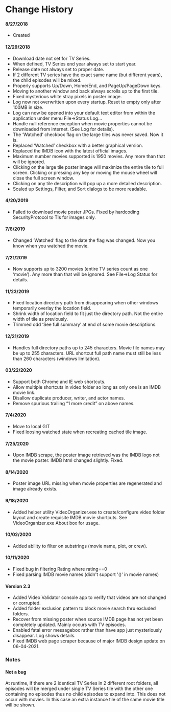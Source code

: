 # Change History
#### 8/27/2018
* Created

#### 12/29/2018
* Download date not set for TV Series.
* When defined, TV Series end year always set to start year.
* Release date not always set to proper date.
* If 2 different TV series have the exact same name (but different years), the child episodes will be mixed.
* Properly supports Up/Down, Home/End, and PageUp/PageDown keys.
* Moving to another window and back always scrolls up to the first tile.
* Fixed mysterious white stray pixels in poster image.
* Log now not overwritten upon every startup. Reset to empty only after 100MB in size.
* Log can now be opened into your default text editor from within the application under menu File->Status Log…
* Handle null reference exception when movie properties cannot be downloaded from internet. (See Log for details).
* The ‘Watched’ checkbox flag on the large tiles was never saved. Now it is.
* Replaced ‘Watched’ checkbox with a better graphical version.
* Replaced the IMDB icon with the latest official images.
* Maximum number movies supported is 1950 movies. Any more than that will be ignored.
* Clicking on the large tile poster image will maximize the entire tile to full screen. Clicking or pressing any key or moving the mouse wheel will close the full screen window.
* Clicking on any tile description will pop up a more detailed description.
* Scaled up Settings, Filter, and Sort dialogs to be more readable.

#### 4/20/2019
* Failed to download movie poster JPGs. Fixed by hardcoding SecurityProtocol to Tls for images only.

#### 7/6/2019
* Changed ‘Watched’ flag to the date the flag was changed. Now you know when you watched the movie.

#### 7/21/2019
* Now supports up to 3200 movies (entire TV series count as one ‘movie’). Any more than that will be ignored. See File->Log Status for details.

#### 11/23/2019
* Fixed location directory path from disappearing when other windows temporarily overlay the location field.
* Shrink width of location field to fit just the directory path. Not the entire width of tile as previously.
* Trimmed odd ‘See full summary’ at end of some movie descriptions.

#### 12/21/2019
* Handles full directory paths up to 245 characters. Movie file names may be up to 255 characters. URL shortcut full path name must still be less than 260 characters (windows limitation).

#### 03/22/2020
* Support both Chrome and IE web shortcuts.
* Allow multiple shortcuts in video folder so long as only one is an IMDB movie link.
* Disallow duplicate producer, writer, and actor names.
* Remove spurious trailing “1 more credit” on above names.

#### 7/4/2020
* Move to local GIT
* Fixed loosing watched state when recreating cached tile image.

#### 7/25/2020
* Upon IMDB scrape, the poster image retrieved was the IMDB logo not the movie poster. IMDB html changed slightly. Fixed. 

#### 8/14/2020
* Poster image URL missing when movie properties are regenerated and image already exists.

#### 9/18/2020
* Added helper utility VideoOrganizer.exe to create/configure video folder layout and create requisite IMDB movie shortcuts. See VideoOrganizer.exe About box for usage.

#### 10/02/2020
* Added ability to filter on substrings (movie name, plot, or crew).

#### 10/11/2020
* Fixed bug in filtering Rating where rating==0
* Fixed parsing IMDB movie names (didn't support '()' in movie names)

#### Version 2.3
* Added Video Validator console app to verify that videos are not changed or corrupted.
* Added folder exclusion pattern to block movie search thru excluded folders. 
* Recover from missing poster when source IMDB page has not yet been completely updated. Mainly occurs with TV episodes.
* Enabled fatal error messagebox rather than have app just mysteriously disappear. Log shows details.
* Fixed IMDB web page scraper because of major IMDB design update on 06-04-2021.


### Notes

#### Not a bug
At runtime, if there are 2 identical TV Series in 2 different root folders, all episodes
will be merged under single TV Series tile with the other one containing no episodes
thus no child episodes to expand into.
This does not occur with movies. In this case an extra instance tile of the same movie
title will be shown.
